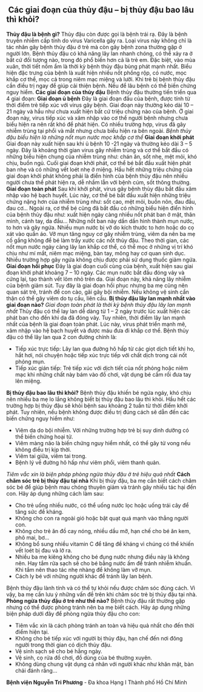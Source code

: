 ## ️ Các giai đoạn của thủy đậu – bị thủy đậu bao lâu thì khỏi?

**Thủy đậu là bệnh gì?**
Thủy đậu còn được gọi là bệnh trái rạ. Đây là bệnh truyền nhiễm cấp tính do virus Varicella gây ra. Loại virus này không chỉ là tác nhân gây bệnh thủy đậu ở trẻ mà còn gây bệnh zona thường gặp ở người lớn.
Bệnh thủy đậu có khả năng lây lan nhanh chóng, có thể xảy ra ở bất cứ đối tượng nào, trong đó phổ biến hơn cả là trẻ em. Đặc biệt, vào mùa xuân, thời tiết nồm ẩm là thời kỳ bệnh thủy đậu bùng phát mạnh nhất. Biểu hiện đặc trưng của bệnh là xuất hiện nhiều nốt phồng rộp, có nước, mọc khắp cơ thể, mọc cả trong niêm mạc miệng và lưỡi.
Khi trẻ bị bệnh thủy đậu cần điều trị ngay để giúp cải thiện bệnh. Nếu để lâu bệnh có thể biến chứng nguy hiểm.
**Các giai đoạn của thủy đậu**
Bệnh thủy đậu thường tiến triển qua 4 giai đoạn:
**Giai đoạn ủ bệnh**
Đây là giai đoạn đầu của bệnh, được tính từ thời điểm trẻ tiếp xúc với virus gây bệnh. Giai đoạn này thường kéo dài 10 – 21 ngày và hầu như chưa xuất hiện bất cứ triệu chứng nào của bệnh.
Ở giai đoạn này, virus tiếp xúc và xâm nhập vào cơ thể người bệnh nhưng chưa biểu hiện ra nên rất khó để phát hiện. Có nhiều trường hợp, virus đã gây nhiễm trùng tại phổi và mắt nhưng chưa biểu hiện ra bên ngoài.
_Bệnh thủy đậu biểu hiện là những nốt mụn nước mọc khắp cơ thể_
**Giai đoạn khởi phát**
Giai đoạn này xuất hiện sau khi ủ bệnh 10 -21 ngày và thường kéo dài 3 – 5 ngày. Đây là khoảng thời gian virus gây nhiễm trùng và cơ thể bắt đầu có những biểu hiện chung của nhiễm trùng như: chán ăn, sốt nhẹ, mệt mỏi, khó chịu, buồn ngủ. Cuối giai đoạn khởi phát, cơ thể bé bắt đầu xuất hiện phát ban nhẹ và có những vết loét nhẹ ở miệng.
Hầu hết những triệu chứng của giai đoạn khởi phát không phải là điển hình của bệnh thủy đậu nên nhiều người chưa thể phát hiện ra, dễ nhầm lẫn với bệnh cúm, sốt thông thường.
**Giai đoạn toàn phát**
Sau khi khởi phát, virus gây bệnh thủy đậu bắt đầu xâm nhập vào hệ bạch huyết. Lúc này, cơ thể bé bắt đầu xuất hiện những triệu chứng nặng hơn của nhiễm trùng như: sốt cao, mệt mỏi, buồn nôn, đau đầu, đau cơ… Ngoài ra, cơ thể bé cũng đã bắt đầu có những biểu hiện điển hình của bệnh thủy đậu như: xuất hiện ngày càng nhiều nốt phát ban ở mặt, thân mình, cánh tay, da đầu…
Những nốt ban này dần dần hình thành mụn nước, to hơn và gây ngứa. Nhiều mụn nước bị vỡ do kích thước to hơn hoặc do cọ xát vào quần áo. Vỡ mụn tăng nguy cơ gây nhiễm trùng, viêm da nên ba mẹ cố gắng không để bé làm trầy xước các nốt thủy đậu.
Theo thời gian, các nốt mụn nước ngày càng lây lan khắp cơ thể, có thể mọc ở những vị trí khó chịu như mí mắt, niêm mạc miệng, bàn tay, mông hay cơ quan sinh dục. Nhiều trường hợp gây ngứa không chịu được phải sử dụng thuốc giảm ngứa.
**Giai đoạn hồi phục**
Đây là giai đoạn cuối cùng của bệnh, xuất hiện sau giai đoạn khởi phát khoảng 7 – 10 ngày. Các mụn nước bắt đầu đóng vảy và cứng lại, tạo thành vết lõm nhỏ trên da. Giai đoạn này, khả năng lây nhiễm của bệnh giảm sút.
Tuy đây là giai đoạn hồi phục nhưng ba mẹ cũng nên quan sát trẻ, tránh để con cào, gãi gây bội nhiễm. Nếu không vệ sinh cẩn thận có thể gây viêm do tụ cầu, liên cầu.
**Bị thủy đậu lây lan mạnh nhất vào giai đoạn nào?**
_Giai đoạn toàn phát là thời kỳ bệnh thủy đậu lây lan mạnh nhất_
Thủy đậu có thể lay lan dễ dàng từ 1 – 2 ngày trước lúc xuất hiện các phát ban cho đến khi da đã đóng vảy. Tuy nhiên, thời điểm lây lan mạnh nhất của bệnh là giai đoạn toàn phát. Lúc này, virus phát triển mạnh mẽ, xâm nhập vào hệ bạch huyết và được máu đưa đi khắp cơ thể.
Bệnh thủy đậu có thể lây lan qua 2 con đường chính là: 
  * Tiếp xúc trực tiếp: Lây lan qua đường hô hấp từ các giọt dịch tiết khi ho, hắt hơi, nói chuyện hoặc tiếp xúc trực tiếp với chất dịch trong cái nốt phỏng mụn.
  * Tiếp xúc gián tiếp: Trẻ tiếp xúc với dịch tiết của nốt phỏng hoặc niêm mạc khi những chất này bám vào đồ chơi, vật dụng bé cầm rồi đưa tay lên miệng.


**Bị thủy đậu bao lâu thì khỏi?**
Bệnh thủy đậu khiến bé ngứa ngáy, khó chịu nên nhiều ba mẹ lo lắng không biết bị thủy đậu bao lâu thì khỏi. Hầu hết các trường hợp bị thủy đậu sẽ khỏi bệnh sau khoảng 2 tuần từ thời điểm khởi phát. Tuy nhiên, nếu bệnh không được điều trị đúng cách sẽ dẫn đến các biến chứng nguy hiểm như:
  * Viêm da do bội nhiễm. Với những trường hợp trẻ bị suy dinh dưỡng có thể biến chứng hoại tử.
  * Viêm màng não là biến chứng nguy hiểm nhất, có thể gây tử vong nếu không điều trị kịp thời.
  * Viêm tai giữa, viêm tai trong.
  * Bệnh lý về đường hô hấp như viêm phổi, viêm thanh quản.


_Tiêm vắc xin là biện pháp phòng ngừa thủy đậu ở trẻ hiệu quả nhất_
**Cách chăm sóc trẻ bị thủy đậu tại nhà**
Khi bị thủy đậu, ba mẹ cần biết cách chăm sóc bé để giúp bệnh mau chóng thuyên giảm và tránh gây nhiều tác hại đến con. Hãy áp dụng những cách làm sau:
  * Cho trẻ uống nhiều nước, có thể uống nước lọc hoặc uống trái cây để tăng sức đề kháng.
  * Không cho con ra ngoài gió hoặc bật quạt quá mạnh vào thẳng người con.
  * Không cho trẻ ăn đồ cay nóng, nhiều dầu mỡ, hạn chế cho bé ăn kem, phô mai, bơ…
  * Không bổ sung nhiều vitamin C để tăng đề kháng vì chúng có thể khiến vết loét bị đau và lở ra.
  * Nhiều ba mẹ kiêng không cho bé đụng nước nhưng điều này là không nên. Hay tắm rửa sạch sẽ cho bé bằng nước ấm để tránh nhiễm khuẩn. Khi tắm nên thao tác nhẹ nhàng để không làm vỡ mụn.
  * Cách ly bé với những người khác để tránh lây lan bệnh.


Bệnh thủy đậu lành tính và có thể tự khỏi nếu được chăm sóc đúng cách. Vì vậy, ba mẹ cần lưu ý những vấn đề trên khi chăm sóc trẻ bị thủy đậu tại nhà.
**Phòng ngừa thủy đậu ở trẻ như thế nào?**
Bệnh thủy đậu rất thường gặp nhưng có thể được phòng tránh nên ba mẹ biết cách. Hãy áp dụng những biện pháp dưới đây để phòng ngừa thủy đậu cho con:
  * Tiêm vắc xin là cách phòng tránh an toàn và hiệu quả nhất cho đến thời điểm hiện tại.
  * Không cho bé tiếp xúc với người bị thủy đậu, hạn chế đến nơi đông người trong thời gian có dịch thủy đậu.
  * Vệ sinh sạch sẽ cho bé hằng ngày.
  * Vệ sinh, cọ rửa đồ chơi, đồ dùng của bé thường xuyên.
  * Không dùng chung vật dụng cá nhân với người khác như khăn mặt, bàn chải đánh răng…


**Bệnh viện Nguyễn Tri Phương** - Đa khoa Hạng I Thành phố Hồ Chí Minh
